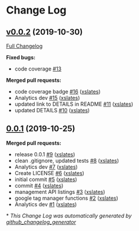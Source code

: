 # Change Log

## [v0.0.2](https://github.com/xslates/analytics/tree/v0.0.2) (2019-10-30)
[Full Changelog](https://github.com/xslates/analytics/compare/0.0.1...v0.0.2)

**Fixed bugs:**

- code coverage [\#13](https://github.com/xslates/analytics/issues/13)

**Merged pull requests:**

- code coverage badge [\#16](https://github.com/xslates/analytics/pull/16) ([xslates](https://github.com/xslates))
- Analytics dev [\#15](https://github.com/xslates/analytics/pull/15) ([xslates](https://github.com/xslates))
- updated link to DETAILS in README [\#11](https://github.com/xslates/analytics/pull/11) ([xslates](https://github.com/xslates))
- updated DETAILS [\#10](https://github.com/xslates/analytics/pull/10) ([xslates](https://github.com/xslates))

## [0.0.1](https://github.com/xslates/analytics/tree/0.0.1) (2019-10-25)
**Merged pull requests:**

- release 0.0.1 [\#9](https://github.com/xslates/analytics/pull/9) ([xslates](https://github.com/xslates))
- clean .gitignore, updated tests [\#8](https://github.com/xslates/analytics/pull/8) ([xslates](https://github.com/xslates))
- Analytics dev [\#7](https://github.com/xslates/analytics/pull/7) ([xslates](https://github.com/xslates))
- Create LICENSE [\#6](https://github.com/xslates/analytics/pull/6) ([xslates](https://github.com/xslates))
- initial commit [\#5](https://github.com/xslates/analytics/pull/5) ([xslates](https://github.com/xslates))
- commit [\#4](https://github.com/xslates/analytics/pull/4) ([xslates](https://github.com/xslates))
- management API listings [\#3](https://github.com/xslates/analytics/pull/3) ([xslates](https://github.com/xslates))
- google tag manager functions [\#2](https://github.com/xslates/analytics/pull/2) ([xslates](https://github.com/xslates))
- Analytics dev [\#1](https://github.com/xslates/analytics/pull/1) ([xslates](https://github.com/xslates))



\* *This Change Log was automatically generated by [github_changelog_generator](https://github.com/skywinder/Github-Changelog-Generator)*